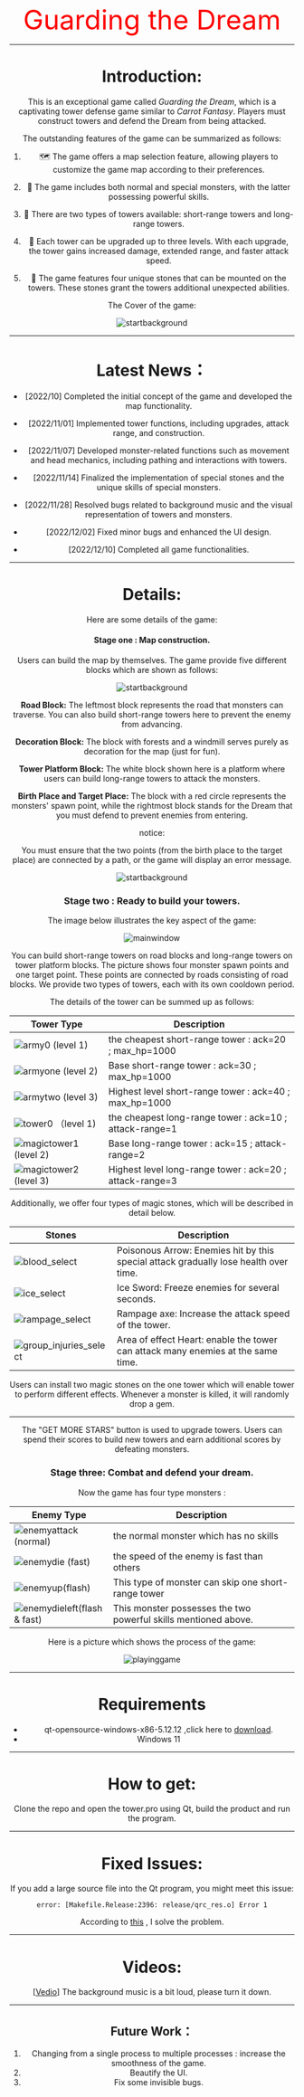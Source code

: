 

<center><font color=red size=72>Guarding the Dream</font><center>



------





# Introduction:

This is an exceptional game called *Guarding the Dream*, which is a captivating tower defense game similar to *Carrot Fantasy*. Players must construct towers and defend the Dream from being attacked.



The outstanding features of the game can be summarized as follows:

1.  🗺️ The game offers a map selection feature, allowing players to customize the game map according to their preferences.

2.  👻 The game includes both normal and special monsters, with the latter possessing powerful skills.

3.  🗼 There are two types of towers available: short-range towers and long-range towers.

4.  🌿 Each tower can be upgraded up to three levels. With each upgrade, the tower gains increased damage, extended range, and faster attack speed.

5.  💎 The game features four unique stones that can be mounted on the towers. These stones grant the towers additional unexpected abilities.

   

The Cover  of the game:

![startbackground](./ReadmePhoto/cover.png)

------



# Latest News：

- [2022/10] Completed the initial concept of the game and developed the map functionality.

- [2022/11/01]   Implemented tower functions, including upgrades, attack range, and construction.

- [2022/11/07] Developed monster-related functions such as movement and head mechanics, including pathing and interactions with towers.

- [2022/11/14] Finalized the implementation of special stones and the unique skills of special monsters.

- [2022/11/28] Resolved bugs related to background music and the visual representation of towers and monsters.

- [2022/12/02] Fixed minor bugs and enhanced the UI design.

- [2022/12/10] Completed all game functionalities.

  

------





# Details:

Here are some details of the game:

#### Stage one : Map construction.

Users can build the map by themselves. The  game provide five different blocks which are shown as follows: 

![startbackground](./ReadmePhoto/blocks.png)



**Road Block:** The leftmost block represents the road that monsters can traverse. You can also build short-range towers here to prevent the enemy from advancing.



**Decoration Block:** The block with forests and a windmill serves purely as decoration for the map (just for fun).



**Tower Platform Block:** The white block shown here is a platform where users can build long-range towers to attack the monsters.

 

**Birth Place and Target Place:** The block with a red circle represents the monsters' spawn point, while the rightmost block stands for the Dream that you must defend to prevent enemies from entering.





notice:

You must ensure that the two points (from the birth place to the target place) are connected by a path, or the game will display an error message.

![startbackground](./ReadmePhoto/connect.png)





### Stage two : Ready to build your towers.

The image below illustrates the key aspect of the game:

![mainwindow](./ReadmePhoto/mainwindow.png)



You can build short-range towers on road blocks and long-range towers on tower platform blocks. The picture shows four monster spawn points and one target point. These points are connected by roads consisting of road blocks. We provide two types of towers, each with its own cooldown period.





The details of the tower can be summed up as follows:

| Tower Type                                                 | Description                                                |
| ---------------------------------------------------------- | ---------------------------------------------------------- |
| ![army0](./ReadmePhoto/army0.gif) (level 1)                | the cheapest short-range tower :   ack=20 ; max_hp=1000    |
| ![armyone](./ReadmePhoto/armyone.gif)   (level 2)          | Base short-range tower :   ack=30 ; max_hp=1000            |
| ![armytwo](./ReadmePhoto/armytwo.gif) (level 3)            | Highest level short-range tower :   ack=40 ; max_hp=1000   |
| ![tower0](./ReadmePhoto/tower0.gif) （level 1)             | the cheapest long-range tower :   ack=10 ; attack-range=1  |
| ![magictower1](./ReadmePhoto/magictower1.gif)    (level 2) | Base long-range tower :   ack=15 ; attack-range=2          |
| ![magictower2](./ReadmePhoto/magictower2.gif)   (level 3)  | Highest level long-range tower :   ack=20 ; attack-range=3 |





Additionally, we offer four types of magic stones, which will be described in detail below.

| Stones                                                       | Description                                                  |
| ------------------------------------------------------------ | ------------------------------------------------------------ |
| ![blood_select](./ReadmePhoto/blood_select.png)              | Poisonous Arrow:     Enemies hit by this special attack gradually lose health over time. |
| ![ice_select](./ReadmePhoto/ice_select.png)                  | Ice Sword:     Freeze enemies for several seconds.           |
| ![rampage_select](./ReadmePhoto/rampage_select.png)          | Rampage axe:     Increase the attack speed of the tower.     |
| ![group_injuries_select](./ReadmePhoto/group_injuries_select.png) | Area of effect Heart:     enable the tower can attack many enemies at the same time. |

Users can install two magic stones on the one tower which will enable tower to  perform different effects.  Whenever a monster is killed, it will randomly drop a gem.

------

The "GET MORE STARS" button is used to upgrade towers. Users can spend their scores to build new towers and earn additional scores by defeating monsters.





### Stage three: Combat and defend your dream.

Now  the game has four type monsters :

| Enemy Type                                                   | Description                                                  |
| ------------------------------------------------------------ | ------------------------------------------------------------ |
| ![enemyattack](./ReadmePhoto/enemyattack.gif)(normal)        | the normal monster which has no skills                       |
| ![enemydie](./ReadmePhoto/enemydie.gif)       (fast)         | the speed of the enemy is fast than others                   |
| ![enemyup](./ReadmePhoto/enemyup.gif)(flash)                 | This type of monster can skip one  short-range tower         |
| ![enemydieleft](./ReadmePhoto/enemydieleft.gif)(flash & fast) | This monster possesses the two powerful skills mentioned above. |



Here is a picture which shows the process of the game:

![playinggame](./ReadmePhoto/playinggame.png)





------



# Requirements

- qt-opensource-windows-x86-5.12.12  ,click here to  [download](https://www.qt.io/blog/qt-5.12.12-released).
- Windows 11 



------



# How to get:

Clone the repo and  open the tower.pro using Qt,  build the product and run the program.



------



# Fixed Issues:

If you add a large source file into the Qt program, you might meet this issue:

```
error: [Makefile.Release:2396: release/qrc_res.o] Error 1
```

According to [this](https://blog.csdn.net/Fuel_Ming/article/details/120949777) , I solve the problem.



------



# Videos:

[[Vedio](https://www.bilibili.com/video/BV1F23zeNES8/?vd_source=4985f83853fea5fcd090f8f95973265a)] The background music is a bit loud, please turn it down.




------



## Future Work：

1. Changing from a single process to multiple processes :   increase the smoothness of the game.
2. Beautify the UI.
3. Fix some invisible bugs.
